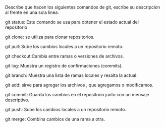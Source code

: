 Describe que hacen los siguientes comandos de git, escribe su descripcion al frente en una sola linea.

git status: Este comando se usa para obtener el estado actual del repositorio

git clone: se utiliza para clonar repositorios.

git pull: Sube los cambios locales a un repositorio remoto.

git checkout:Cambia entre ramas o versiones de archivos.

git log: Muestra un registro de confirmaciones (commits).

git branch: Muestra una lista de ramas locales y resalta la actual.

git add: sirve para agregar los archivos , que agregamos o modificamos.

git commit: Guarda los cambios en el repositorio junto con un mensaje descriptivo.

git push: Sube los cambios locales a un repositorio remoto.

git merge: Combina cambios de una rama a otra.
